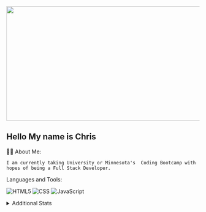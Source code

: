 <div align="center">
  <img src="https://media.giphy.com/media/dWesBcTLavkZuG35MI/giphy.gif" width="600" height="300"/>
</div>

## Hello My name is Chris

:technologist:  About Me:

    I am currently taking University or Minnesota's  Coding Bootcamp with hopes of being a Full Stack Developer.


Languages and Tools:

![HTML5](https://img.shields.io/badge/HTML5-E34F26?style=plastic&logo=html5&logoColor=white)
![CSS](https://img.shields.io/badge/CSS3-1572B6?style=plastic&logo=css3&logoColor=white)
![JavaScript](https://img.shields.io/badge/-JavaScript-F7DF1E?style=plastic&logo=Javascript&logoColor=white)
<details>
<summary>
Additional Stats
</summary>

![Your Repository's Stats](https://github-readme-stats.vercel.app/api?username=Wizzle13&show_icons=true)

![Your Repository's Stats](https://github-readme-stats.vercel.app/api/top-langs/?username=Wizzle13&theme=blue-green)

![Profile View Counter](https://komarev.com/ghpvc/?username=Wizzle13)




</details>

